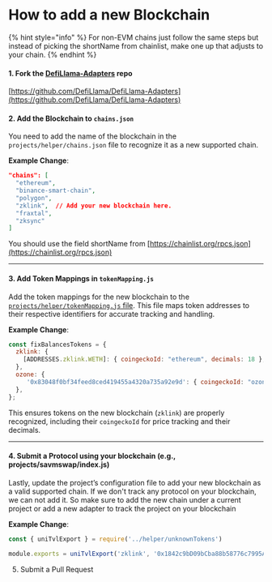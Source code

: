 # How to add a new Blockchain

{% hint style="info" %}
For non-EVM chains just follow the same steps but instead of picking the shortName from chainlist, make one up that adjusts to your chain.
{% endhint %}

#### 1. Fork the [DefiLlama-Adapters](https://github.com/DefiLlama/DefiLlama-Adapters) repo

[https://github.com/DefiLlama/DefiLlama-Adapters](https://github.com/DefiLlama/DefiLlama-Adapters)

#### 2. **Add the Blockchain to `chains.json`**

You need to add the name of the blockchain in the `projects/helper/chains.json` file to recognize it as a new supported chain.

**Example Change**:

```json
"chains": [
  "ethereum",
  "binance-smart-chain",
  "polygon",
  "zklink",  // Add your new blockchain here. 
  "fraxtal",
  "zksync"
]
```

You should use the field shortName from [https://chainlist.org/rpcs.json](https://chainlist.org/rpcs.json)

***

#### 3. **Add Token Mappings in `tokenMapping.js`**

Add the token mappings for the new blockchain to the [`projects/helper/tokenMapping.js` file](https://github.com/DefiLlama/DefiLlama-Adapters/blob/main/projects/helper/tokenMapping.js#L41). This file maps token addresses to their respective identifiers for accurate tracking and handling.

**Example Change**:

```js
const fixBalancesTokens = {
  zklink: {
    [ADDRESSES.zklink.WETH]: { coingeckoId: "ethereum", decimals: 18 },
  },
  ozone: {
     '0x83048f0bf34feed8ced419455a4320a735a92e9d': { coingeckoId: "ozonechain", decimals: 18 }, 
  },
};
```

This ensures tokens on the new blockchain (`zklink`) are properly recognized, including their `coingeckoId` for price tracking and their decimals.

***

#### 4. Submit a Protocol **using your blockchain (e.g.,** projects/savmswap/index.j&#x73;**)**

Lastly, update the project’s configuration file to add your new blockchain as a valid supported chain. If we don't track any protocol on your blockchain, we can not add it. So make sure to add the new chain under a current project or add a new adapter to track the project on your blockchain

**Example Change**:

```js
const { uniTvlExport } = require('../helper/unknownTokens')

module.exports = uniTvlExport('zklink', '0x1842c9bD09bCba88b58776c7995A9A9bD220A925') //blockchain, factory address
```

5. Submit a Pull Request
